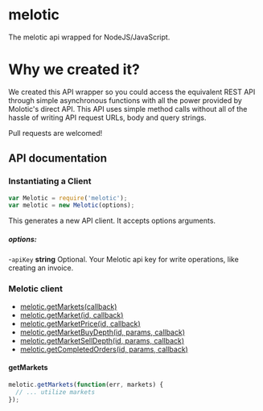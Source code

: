 melotic
=========

The melotic api wrapped for NodeJS/JavaScript.

Why we created it?
=========
We created this API wrapper so you could access the equivalent REST API through simple asynchronous functions with all the power provided by Molotic's direct API. This API uses simple method calls without all of the hassle of writing API request URLs, body and query strings.

Pull requests are welcomed!


## API documentation

### Instantiating a Client

```js
var Melotic = require('melotic');
var melotic = new Melotic(options);
```

This generates a new API client. It accepts options arguments.

##### options:

-`apiKey` **string** Optional. Your Melotic api key for write operations, like creating an invoice.

### Melotic client

- [melotic.getMarkets(callback)](#getMarkets)
- [melotic.getMarket(id, callback)](#getMarket)
- [melotic.getMarketPrice(id, callback)](#getMarketPrice)
- [melotic.getMarketBuyDepth(id, params, callback)](#getMarketBuyDepth)
- [melotic.getMarketSellDepth(id, params, callback)](#getMarketSellDepth)
- [melotic.getCompletedOrders(id, params, callback)](#getCompletedOrders)

<a name="getMarkets"></a>
#### getMarkets  

```js
melotic.getMarkets(function(err, markets) {
  // ... utilize markets
});
```
